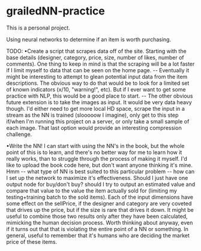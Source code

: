 # grailedNN-practice

This is a personal project.

Using neural networks to determine if an item is worth purchasing. 

TODO:
•Create a script that scrapes data off of the site. Starting with the base details (designer, category, price, size, number of likes, number of comments). One thing to keep in mind is that the scraping will be a lot faster if I limit myself to data that can be seen on the home page. 
--  Eventually it might be interesting to attempt to glean potential input data from the item descriptions. The obvious way to do that would be to look for a limited set of known indicators (x/10, "warning!", etc). But if I ever want to get some practice with NLP, this would be a good place to start. 
--  The other obvious future extension is to take the images as input. It would be very data heavy though. I'd either need to get more local HD space, scrape the input in a stream as the NN is trained (slooooow I imagine), only get to this step if/when I'm running this project on a server, or only take a small sample of each image. That last option would provide an interesting compression challenge.

•Write the NN! I can start with using the NN's in the book, but the whole point of this is to learn, and there's no better way for me to learn how it really works, than to struggle through the process of making it myself. I'd like to upload the book code here, but don't want anyone thinking it's mine. Hmm
--  what type of NN is best suited to this particular problem
--  how can I set up the network to maximize it's effectiveness. Should I just have one output node for buy/don't buy? should I try to output an estimated value and compare that value to the value the item actually sold for (limiting my testing+training batch to the sold items). Each of the input dimensions have some effect on the sellPrice, if the designer and category are very coveted that drives up the price, but if the size is rare that drives it down. It might be useful to combine those two results only after they have been calculated, mimicking the human decision process. Worth thinking about anyway, even if it turns out that that is violating the entire point of a NN or something. In general, useful to remember that it's humans who are deciding the market price of these items.
